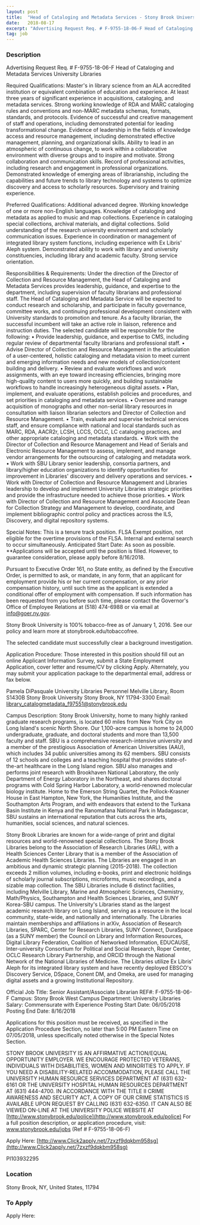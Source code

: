 ```yaml
---
layout: post
title:  "Head of Cataloging and Metadata Services - Stony Brook University"
date:   2018-08-17
excerpt: "Advertising Request Req. # F-9755-18-06-F Head of Cataloging and Metadata Services University Libraries Required Qualifications: Master's in library science from an ALA accredited institution or equivalent combination of education and experience. At least three years of significant experience in acquisitions, cataloging, and metadata services. Strong working knowledge of RDA and..."
tag: job
---
```


### Description   

Advertising Request Req. # F-9755-18-06-F
Head of Cataloging and Metadata Services
University Libraries

Required Qualifications:
Master's in library science from an ALA accredited institution or equivalent combination of education and experience. At least three years of significant experience in acquisitions, cataloging, and metadata services. Strong working knowledge of RDA and MARC cataloging rules and conventions and non-MARC metadata schemas, formats, standards, and protocols. Evidence of successful and creative management of staff and operations, including demonstrated potential for leading transformational change. Evidence of leadership in the fields of knowledge access and resource management, including demonstrated effective management, planning, and organizational skills. Ability to lead in an atmospheric of continuous change, to work within a collaborative environment with diverse groups and to inspire and motivate. Strong collaboration and communication skills. Record of professional activities, including research and engagement in professional organizations. Demonstrated knowledge of emerging areas of librarianship, including the capabilities and future trends to library technology and systems to optimize discovery and access to scholarly resources. Supervisory and training experience.

Preferred Qualifications:
Additional advanced degree. Working knowledge of one or more non-English languages. Knowledge of cataloging and metadata as applied to music and map collections. Experience in cataloging special collections, archival materials, and digital collections. Solid understanding of the research university environment and scholarly communication issues. Experience in coordination or management of integrated library system functions, including experience with Ex Libris' Aleph system. Demonstrated ability to work with library and university constituencies, including library and academic faculty. Strong service orientation.

Responsibilities & Requirements:
Under the direction of the Director of Collection and Resource Management, the Head of Cataloging and Metadata Services provides leadership, guidance, and expertise to the department, including supervision of faculty librarians and professional staff. The Head of Cataloging and Metadata Service will be expected to conduct research and scholarship, and participate in faculty governance, committee works, and continuing professional development consistent with University standards to promotion and tenure. As a faculty librarian, the successful incumbent will take an active role in liaison, reference and instruction duties. The selected candidate will be responsible for the following:
•	Provide leadership, guidance, and expertise to CMS, including regular review of departmental faculty librarians and professional staff.
•	Advise Director of Collection and Resource Management in the articulation of a user-centered, holistic cataloging and metadata vision to meet current and emerging information needs and new models of collection/content building and delivery.
•	Review and evaluate workflows and work assignments, with an eye toward increasing efficiencies, bringing more high-quality content to users more quickly, and building sustainable workflows to handle increasingly heterogeneous digital assets.
•	Plan, implement, and evaluate operations, establish policies and procedures, and set priorities in cataloging and metadata services.
•	Oversee and manage acquisition of monographs and other non-serial library resources in consultation with liaison librarian selectors and Director of Collection and Resource Management.
•	Train, evaluate and supervise technical services staff, and ensure compliance with national and local standards such as MARC, RDA, AACR2r, LCSH, LCCS, OCLC, LC cataloging practices, and other appropriate cataloging and metadata standards.
•	Work with the Director of Collection and Resource Management and Head of Serials and Electronic Resource Management to assess, implement, and manage vendor arrangements for the outsourcing of cataloging and metadata work.
•	Work with SBU Library senior leadership, consortia partners, and library/higher education organizations to identify opportunities for improvement in Libraries' discovery and delivery operations and services.
•	Work with Director of Collection and Resource Management and Libraries leadership to develop and implement University Libraries strategic priorities and provide the infrastructure needed to achieve those priorities.
•	Work with Director of Collection and Resource Management and Associate Dean for Collection Strategy and Management to develop, coordinate, and implement bibliographic control policy and practices across the ILS, Discovery, and digital repository systems.

Special Notes:
This is a tenure track position. FLSA Exempt position, not eligible for the overtime provisions of the FLSA. Internal and external search to occur simultaneously. Anticipated Start Date: As soon as possible. **Applications will be accepted until the position is filled. However, to guarantee consideration, please apply before 8/16/2018.

Pursuant to Executive Order 161, no State entity, as defined by the Executive Order, is permitted to ask, or mandate, in any form, that an applicant for employment provide his or her current compensation, or any prior compensation history, until such time as the applicant is extended a conditional offer of employment with compensation. If such information has been requested from you before such time, please contact the Governor's Office of Employee Relations at (518) 474-6988 or via email at info@goer.ny.gov.

Stony Brook University is 100% tobacco-free as of January 1, 2016. See our policy and learn more at stonybrook.edu/tobaccofree.

The selected candidate must successfully clear a background investigation.

Application Procedure:
Those interested in this position should fill out an online Applicant Information Survey, submit a State Employment Application, cover letter and resume/CV by clicking Apply. Alternately, you may submit your application package to the departmental email, address or fax below.

Pamela DiPasquale
University Libraries Personnel
Melville Library, Room S1430B
Stony Brook University
Stony Brook, NY 11794-3300
Email: library_catalogmetadata_f97551@stonybrook.edu

Campus Description:
Stony Brook University, home to many highly ranked graduate research programs, is located 60 miles from New York City on Long Island's scenic North Shore. Our 1,100-acre campus is home to 24,000 undergraduate, graduate, and doctoral students and more than 13,500 faculty and staff. SBU is a comprehensive research-intensive university and a member of the prestigious Association of American Universities (AAU), which includes 34 public universities among its 62 members. SBU consists of 12 schools and colleges and a teaching hospital that provides state-of-the-art healthcare in the Long Island region. SBU also manages and performs joint research with Brookhaven National Laboratory, the only Department of Energy Laboratory in the Northeast, and shares doctoral programs with Cold Spring Harbor Laboratory, a world-renowned molecular biology institute. Home to the Emerson String Quartet, the Pollock-Krasner House in East Hampton, New York, the Humanities Institute, and the Southampton Arts Program, and with endeavors that extend to the Turkana Basin Institute in Kenya and the Ranomafana National Park in Madagascar, SBU sustains an international reputation that cuts across the arts, humanities, social sciences, and natural sciences.

Stony Brook Libraries are known for a wide-range of print and digital resources and world-renowned special collections. The Stony Brook Libraries belong to the Association of Research Libraries (ARL), with a Health Sciences Center Library that is a member of the Association of Academic Health Sciences Libraries. The Libraries are engaged in an ambitious and dynamic strategic planning (2015-2018). The collection exceeds 2 million volumes, including e-books, print and electronic holdings of scholarly journal subscriptions, microforms, music recordings, and a sizable map collection. The SBU Libraries include 6 distinct facilities, including Melville Library, Marine and Atmospheric Sciences, Chemistry, Math/Physics, Southampton and Health Sciences Libraries, and SUNY Korea-SBU campus. The University's Libraries stand as the largest academic research library on Long Island, serving as a resource in the local community, state-wide, and nationally and internationally. The Libraries maintain memberships and affiliations in arXiv, Association of Research Libraries, SPARC, Center for Research Libraries, SUNY Connect, DuraSpace (as a SUNY member) the Council on Library and Information Resources, Digital Library Federation, Coalition of Networked Information, EDUCAUSE, Inter-university Consortium for Political and Social Research, Roper Center, OCLC Research Library Partnership, and ORCID through the National Network of the National Libraries of Medicine. The Libraries utilize Ex Libris' Aleph for its integrated library system and have recently deployed EBSCO's Discovery Service, DSpace, Conent DM, and Omeka, are used for managing digital assets and a growing Institutional Repository.

Official Job Title: Senior Assistant/Associate Librarian
REF#: F-9755-18-06-F
Campus: Stony Brook West Campus
Department: University Libraries
Salary: Commensurate with Experience
Posting Start Date: 06/05/2018
Posting End Date: 8/16/2018

Applications for this position must be received, as specified in the Application Procedure Section, no later than 5:00 PM Eastern Time on 07/05/2018, unless specifically noted otherwise in the Special Notes Section.

STONY BROOK UNIVERSITY IS AN AFFIRMATIVE ACTION/EQUAL OPPORTUNITY EMPLOYER. WE ENCOURAGE PROTECTED VETERANS, INDIVIDUALS WITH DISABILITIES, WOMEN AND MINORITIES TO APPLY. IF YOU NEED A DISABILITY-RELATED ACCOMMODATION, PLEASE CALL THE UNIVERSITY HUMAN RESOURCE SERVICES DEPARTMENT AT (631) 632-6161 OR THE UNIVERSITY HOSPITAL HUMAN RESOURCES DEPARTMENT AT (631) 444-4700. IN ACCORDANCE WITH THE TITLE II CRIME AWARENESS AND SECURITY ACT, A COPY OF OUR CRIME STATISTICS IS AVAILABLE UPON REQUEST BY CALLING (631) 632-6350. IT CAN ALSO BE VIEWED ON-LINE AT THE UNIVERSITY POLICE WEBSITE AT [http://www.stonybrook.edu/police](http://www.stonybrook.edu/police)
For a full position description, or application procedure, visit: www.stonybrook.edu/jobs
(Ref # F-9755-18-06-F)


Apply Here: [http://www.Click2apply.net/7zxzf9dqkbm958sg](http://www.Click2apply.net/7zxzf9dqkbm958sg)

PI103932295









### Location   

Stony Brook, NY, United States, 11794




### To Apply   

Apply Here:





